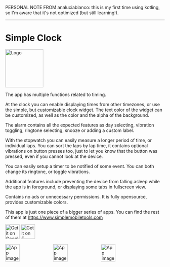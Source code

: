 PERSONAL NOTE FROM analuciablanco: this is my first time using kotling, so I'm aware that it's not optimized (but still learning!).

-----------------------------------------------------------------------------------------------------------------------------------

# Simple Clock
<img alt="Logo" src="fastlane/metadata/android/en-US/images/icon.png" width="120" />

The app has multiple functions related to timing.

At the clock you can enable displaying times from other timezones, or use the simple, but customizable clock widget. The text color of the widget can be customized, as well as the color and the alpha of the background.

The alarm contains all the expected features as day selecting, vibration toggling, ringtone selecting, snooze or adding a custom label.

With the stopwatch you can easily measure a longer period of time, or individual laps. You can sort the laps by lap time, it contains optional vibrations on button presses too, just to let you know that the button was pressed, even if you cannot look at the device.

You can easily setup a timer to be notified of some event. You can both change its ringtone, or toggle vibrations.

Additional features include preventing the device from falling asleep while the app is in foreground, or displaying some tabs in fullscreen view.

Contains no ads or unnecessary permissions. It is fully opensource, provides customizable colors.

This app is just one piece of a bigger series of apps. You can find the rest of them at https://www.simplemobiletools.com

<a href='https://play.google.com/store/apps/details?id=com.simplemobiletools.clock'><img src='https://simplemobiletools.com/assets/images/google-play.png' alt='Get it on Google Play' height='45' /></a>
<a href='https://f-droid.org/packages/com.simplemobiletools.clock'><img src='https://simplemobiletools.com/assets/images/f-droid.png' alt='Get it on F-Droid' height='45' /></a>

<div style="display:flex;">
<img alt="App image" src="fastlane/metadata/android/en-US/images/phoneScreenshots/app_1.jpg" width="30%">
<img alt="App image" src="fastlane/metadata/android/en-US/images/phoneScreenshots/app_2.jpg" width="30%">
<img alt="App image" src="fastlane/metadata/android/en-US/images/phoneScreenshots/app_3.jpg" width="30%">
</div>

